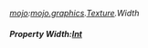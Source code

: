 _[mojo](../../modules/mojo/mojo-module.md):[mojo.graphics](../../modules/mojo/mojo-graphics.md).[Texture](../../modules/mojo/mojo-graphics-texture.md).Width_
##### Property Width:[Int](../../modules/wonkey/wonkey-types-int.md)
